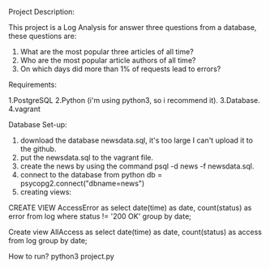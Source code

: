 Project Description:

This project is a Log Analysis for answer three questions from a database, these questions are:
1. What are the most popular three articles of all time?
2. Who are the most popular article authors of all time? 
3. On which days did more than 1% of requests lead to errors?

Requirements:

1.PostgreSQL
2.Python (i'm using python3, so i recommend it).
3.Database.
4.vagrant 

Database Set-up:

1. download the database newsdata.sql, it's too large I can't upload it to the github.
2. put the newsdata.sql to the vagrant file.
3. create the news by using the command psql -d news -f newsdata.sql.
4. connect to the database from python 
   db = psycopg2.connect("dbname=news")
5. creating views:

CREATE VIEW AccessError as
            select date(time) as date, count(status) as error 
            from log 
            where status != '200 OK' 
            group by date;

Create view AllAccess as 
            select date(time) as date, count(status) as access 
            from log
            group by date;

How to run?
python3 project.py

